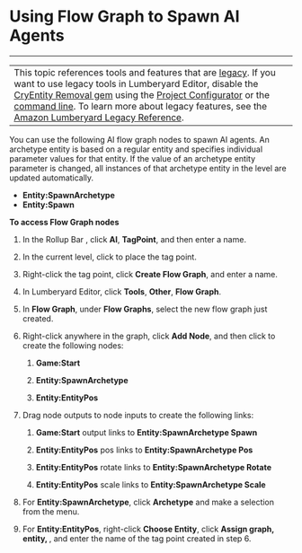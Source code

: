 # Using Flow Graph to Spawn AI Agents<a name="ai-spawning-fg"></a>


****  

|  | 
| --- |
| This topic references tools and features that are [legacy](https://docs.aws.amazon.com/lumberyard/latest/userguide/ly-glos-chap.html#legacy)\. If you want to use legacy tools in Lumberyard Editor, disable the [CryEntity Removal gem](https://docs.aws.amazon.com/lumberyard/latest/userguide/gems-system-cryentity-removal-gem.html) using the [Project Configurator](https://docs.aws.amazon.com/lumberyard/latest/userguide/configurator-intro.html) or the [command line](https://docs.aws.amazon.com/lumberyard/latest/userguide/lmbr-exe.html)\. To learn more about legacy features, see the [Amazon Lumberyard Legacy Reference](https://docs.aws.amazon.com/lumberyard/latest/legacyreference/)\. | 

You can use the following AI flow graph nodes to spawn AI agents\. An archetype entity is based on a regular entity and specifies individual parameter values for that entity\. If the value of an archetype entity parameter is changed, all instances of that archetype entity in the level are updated automatically\.
+ **Entity:SpawnArchetype** 
+ **Entity:Spawn** 

**To access Flow Graph nodes**

1. In the Rollup Bar , click **AI**, **TagPoint**, and then enter a name\.

1. In the current level, click to place the tag point\.

1. Right\-click the tag point, click **Create Flow Graph**, and enter a name\.

1. In Lumberyard Editor, click **Tools**, **Other**, **Flow Graph**\.

1. In **Flow Graph**, under **Flow Graphs**, select the new flow graph just created\.

1. Right\-click anywhere in the graph, click **Add Node**, and then click to create the following nodes:

   1. **Game:Start**

   1. **Entity:SpawnArchetype**

   1. **Entity:EntityPos**

1. Drag node outputs to node inputs to create the following links:

   1. **Game:Start** output links to **Entity:SpawnArchetype Spawn**

   1. **Entity:EntityPos** pos links to **Entity:SpawnArchetype Pos**

   1. **Entity:EntityPos** rotate links to **Entity:SpawnArchetype Rotate**

   1. **Entity:EntityPos** scale links to **Entity:SpawnArchetype Scale**

1. For **Entity:SpawnArchetype**, click **Archetype** and make a selection from the menu\.

1. For **Entity:EntityPos**, right\-click **Choose Entity**, click **Assign graph, entity, <Graph Entity>**, and enter the name of the tag point created in step 6\.